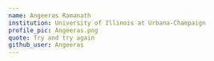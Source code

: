 ```yaml
---
name: Angeeras Ramanath
institution: University of Illinois at Urbana-Champaign
profile_pic: Angeeras.png
quote: Try and try again
github_user: Angeeras
---
```

